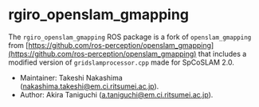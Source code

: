 # rgiro_openslam_gmapping

The `rgiro_openslam_gmapping` ROS package is a fork of `openslam_gmapping` from [https://github.com/ros-perception/openslam_gmapping](https://github.com/ros-perception/openslam_gmapping) that includes a modified version of `gridslamprocessor.cpp` made for SpCoSLAM 2.0.

*   Maintainer: Takeshi Nakashima ([nakashima.takeshi@em.ci.ritsumei.ac.jp](mailto:nakashima.takeshi@em.ci.ritsumei.ac.jp)).
*   Author: Akira Taniguchi ([a.taniguchi@em.ci.ritsumei.ac.jp](mailto:a.taniguchi@em.ci.ritsumei.ac.jp)).
